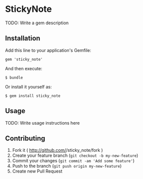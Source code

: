 # StickyNote

TODO: Write a gem description

## Installation

Add this line to your application's Gemfile:

    gem 'sticky_note'

And then execute:

    $ bundle

Or install it yourself as:

    $ gem install sticky_note

## Usage

TODO: Write usage instructions here

## Contributing

1. Fork it ( http://github.com/<my-github-username>/sticky_note/fork )
2. Create your feature branch (`git checkout -b my-new-feature`)
3. Commit your changes (`git commit -am 'Add some feature'`)
4. Push to the branch (`git push origin my-new-feature`)
5. Create new Pull Request
